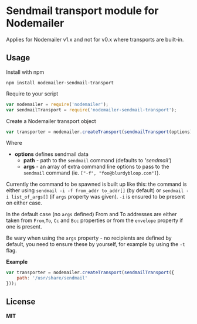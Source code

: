 # Sendmail transport module for Nodemailer

Applies for Nodemailer v1.x and not for v0.x where transports are built-in.

## Usage

Install with npm

    npm install nodemailer-sendmail-transport

Require to your script

```javascript
var nodemailer = require('nodemailer');
var sendmailTransport = require('nodemailer-sendmail-transport');
```

Create a Nodemailer transport object

```javascript
var transporter = nodemailer.createTransport(sendmailTransport(options))
```

Where

  * **options** defines sendmail data
    * **path** - path to the `sendmail` command (defaults to *'sendmail'*)
    * **args** - an array of extra command line options to pass to the `sendmail` command (ie. `["-f", "foo@blurdybloop.com"]`).

Currently the command to be spawned is built up like this: the command is either using `sendmail -i -f from_addr to_addr[]` (by default) or `sendmail -i list_of_args[]` (if `args` property was given). `-i` is ensured to be present on either case.

In the default case (no `args` defined) From and To addresses are either taken from `From`,`To`, `Cc` and `Bcc` properties or from the `envelope` property if one is present.

Be wary when using the `args` property - no recipients are defined by default, you need to ensure these by yourself, for example by using the `-t` flag.

**Example**

```javascript
var transporter = nodemailer.createTransport(sendmailTransport({
    path: '/usr/share/sendmail'
}));
```

## License

**MIT**